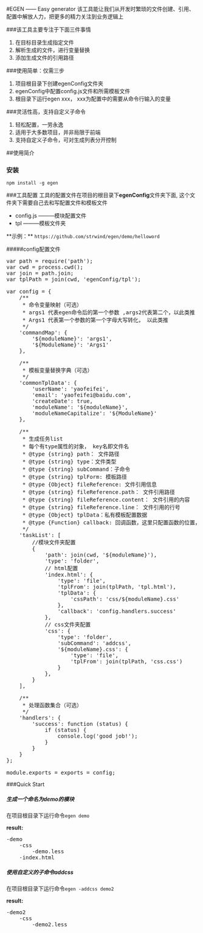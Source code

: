
#EGEN —— Easy generator
该工具能让我们从开发时繁琐的文件创建、引用、配置中解放人力，把更多的精力关注到业务逻辑上

###该工具主要专注于下面三件事情
<ol>
    <li>在目标目录生成指定文件</li>
    <li>解析生成的文件，进行变量替换</li>
    <li>添加生成文件的引用路径</li>
</ol>

###使用简单：仅需三步
<ol>
    <li>项目根目录下创建egenConfig文件夹</li>
    <li>egenConfig中配置config.js文件和所需模板文件</li>
    <li>根目录下运行egen xxx， xxx为配置中的需要从命令行输入的变量</li>
</ol>

###灵活性高，支持自定义子命令
<ol>
    <li>轻松配置，一劳永逸</li>
    <li>适用于大多数项目，并非局限于前端</li>
    <li>支持自定义子命令，可对生成列表分开控制</li>
</ol>

##使用简介
### 安装      
<code>npm install -g egen</code>

###工具配置
工具的配置文件在项目的根目录下**egenConfig**文件夹下面, 这个文件夹下需要自己去和写配置文件和模板文件
<ul>
    <li>config.js  ———模块配置文件</li>
    <li>tpl   ———模板文件夹</li>
</ul>
<p>**示例：** <code>https://github.com/strwind/egen/demo/helloword</code> </p>

#####config配置文件
<pre>
var path = require('path');
var cwd = process.cwd();
var join = path.join;
var tplPath = join(cwd, 'egenConfig/tpl');

var config = {
    /**
     * 命令变量映射（可选）
     * args1 代表egen命令后的第一个参数 ,args2代表第二个，以此类推 
     * Args1 代表第一个参数的第一个字母大写转化， 以此类推
     */
    'commandMap': {
        '${moduleName}': 'args1',
        '${ModuleName}': 'Args1'
    },
    
    /**
     * 模板变量替换字典（可选）
     */
    'commonTplData': {
        'userName': 'yaofeifei',
        'email': 'yaofeifei@baidu.com',
        'createDate': true,
        'moduleName': '${moduleName}',
        'moduleNameCapitalize': '${ModuleName}'
    },
    
    /**
     * 生成任务list
     * 每个有type属性的对象， key名即文件名
     * @type {string} path： 文件路径
     * @type {string} type：文件类型
     * @type {string} subCommand：子命令
     * @type {string} tplForm: 模板路径
     * @type {Object} fileReference: 文件引用信息
     * @type {string} fileReference.path： 文件引用路径
     * @type {string} fileReference.content： 文件引用的内容
     * @type {string} fileReference.line： 文件引用的行号
     * @type {Object} tplData：私有模板配置数据
     * @type {Function} callback: 回调函数，这里只配置函数的位置，具体的函数放在handlers中
     */
    'taskList': [
        //模块文件夹配置
        {
            'path': join(cwd, '${moduleName}'),
            'type': 'folder',
            // html配置
            'index.html': {
                'type': 'file',
                'tplFrom': join(tplPath, 'tpl.html'),
                'tplData': {
                    'cssPath': 'css/${moduleName}.css'
                },
                'callback': 'config.handlers.success'
            },
            // css文件夹配置
            'css': {
                'type': 'folder',
                'subCommand': 'addcss',
                '${moduleName}.css': {
                    'type': 'file',
                    'tplFrom': join(tplPath, 'css.css')
                }
            },
        }
    ],
    
    /**
     * 处理函数集合（可选）
     */
    'handlers': {
        'success': function (status) {
            if (status) {
                console.log('good job!');
            }
        }
    }
};

module.exports = exports = config;
</pre>

###Quick Start

##### 生成一个命名为**demo**的模块

在项目根目录下运行命令<code>egen demo</code>

**result:**
<pre>
-demo
    -css
        -demo.less
    -index.html
</pre>



##### 使用自定义的子命令addcss

在项目根目录下运行命令<code>egen -addcss demo2</code>

**result:**
<pre>
-demo2
    -css
        -demo2.less
</pre>

